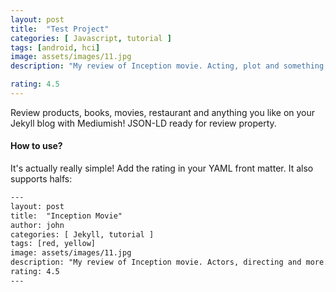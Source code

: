 ```yaml
---
layout: post
title:  "Test Project"
categories: [ Javascript, tutorial ]
tags: [android, hci]
image: assets/images/11.jpg
description: "My review of Inception movie. Acting, plot and something else in this short description."

rating: 4.5
---
```


Review products, books, movies, restaurant and anything you like on your Jekyll blog with Mediumish! JSON-LD ready for review property.

#### How to use?

It's actually really simple! Add the rating in your YAML front matter. It also supports halfs:

```html
---
layout: post
title:  "Inception Movie"
author: john
categories: [ Jekyll, tutorial ]
tags: [red, yellow]
image: assets/images/11.jpg
description: "My review of Inception movie. Actors, directing and more."
rating: 4.5
---
```
